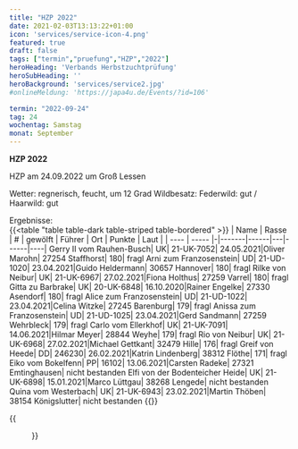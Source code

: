 ```yaml
---
title: "HZP 2022"
date: 2021-02-03T13:13:22+01:00
icon: 'services/service-icon-4.png'
featured: true
draft: false
tags: ["termin","pruefung","HZP","2022"]
heroHeading: 'Verbands Herbstzuchtprüfung'
heroSubHeading: ''
heroBackground: 'services/service2.jpg'
#onlineMeldung: 'https://japa4u.de/Events/?id=106'

termin: "2022-09-24"
tag: 24
wochentag: Samstag
monat: September
---
```


**HZP 2022**

HZP am 24.09.2022 um Groß Lessen

Wetter: regnerisch, feucht, um 12 Grad  Wildbesatz: Federwild: gut / Haarwild: gut

Ergebnisse:  
{{<table "table table-dark table-striped table-bordered" >}}
  | Name | Rasse | # | gewölft | Führer | Ort | Punkte | Laut |
  | ---- | ----- |-|-------|------|---|------|----|
Gerry II vom Rauhen-Busch| UK| 21-UK-7052| 24.05.2021|Oliver Marohn| 27254 Staffhorst| 180| fragl
Arni zum Franzosenstein| UD| 21-UD-1020| 23.04.2021|Guido Heldermann| 30657 Hannover| 180| fragl
Rilke von Neibur| UK| 21-UK-6967| 27.02.2021|Fiona Holthus| 27259 Varrel| 180| fragl
Gitta zu Barbrake| UK| 20-UK-6848| 16.10.2020|Rainer Engelke| 27330 Asendorf| 180| fragl
Alice zum Franzosenstein| UD| 21-UD-1022| 23.04.2021|Celina Witzke| 27245 Barenburg| 179| fragl
Anissa zum Franzosenstein| UD| 21-UD-1025| 23.04.2021|Gerd Sandmann| 27259 Wehrbleck| 179| fragl
Carlo vom Ellerkhof| UK| 21-UK-7091| 14.06.2021|Hilmar Meyer| 28844 Weyhe| 179| fragl
Rio von Neibur| UK| 21-UK-6968| 27.02.2021|Michael Gettkant| 32479 Hille| 176| fragl
Greif von Heede| DD| 246230| 26.02.2021|Katrin Lindenberg| 38312 Flöthe| 171| fragl
Eiko vom Bokelfenn| PP| 16102| 13.06.2021|Carsten Radeke| 27321 Emtinghausen| nicht bestanden
Elfi von der Bodenteicher Heide| UK| 21-UK-6898| 15.01.2021|Marco Lüttgau| 38268 Lengede| nicht bestanden
Quina vom Westerbach| UK| 21-UK-6943| 23.02.2021|Martin Thöben| 38154 Königslutter| nicht bestanden
{{</table>}}

{{<figure class="no-photoswipe fullwidth" src="/images/pruefungen/hzp2022-1.jpg">}}